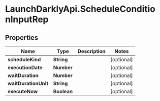 # LaunchDarklyApi.ScheduleConditionInputRep

## Properties

Name | Type | Description | Notes
------------ | ------------- | ------------- | -------------
**scheduleKind** | **String** |  | [optional] 
**executionDate** | **Number** |  | [optional] 
**waitDuration** | **Number** |  | [optional] 
**waitDurationUnit** | **String** |  | [optional] 
**executeNow** | **Boolean** |  | [optional] 



